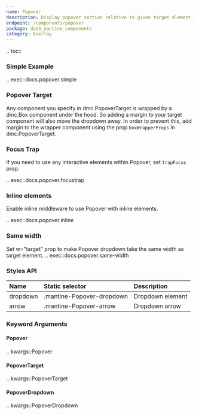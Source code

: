 ```yaml
---
name: Popover
description: Display popover section relative to given target element.
endpoint: /components/popover
package: dash_mantine_components
category: Overlay
---
```


.. toc::

### Simple Example

.. exec::docs.popover.simple

### Popover Target

Any component you specify in dmc.PopoverTarget is wrapped by a dmc.Box component under the hood. So adding a margin
to your target component will also move the dropdown away. In order to prevent this, add margin to the wrapper component
using the prop `boxWrapperProps` in dmc.PopoverTarget.

### Focus Trap

If you need to use any interactive elements within Popover, set `trapFocus` prop:

.. exec::docs.popover.focustrap

### Inline elements

Enable inline middleware to use Popover with inline elements.

.. exec::docs.popover.inline

### Same width

Set w="target" prop to make Popover dropdown take the same width as target element.
.. exec::docs.popover.same-width

### Styles API

| Name     | Static selector           | Description      |
|:---------|:--------------------------|:-----------------|
| dropdown | .mantine-Popover-dropdown | Dropdown element |
| arrow    | .mantine-Popover-arrow    | Dropdown arrow   |

### Keyword Arguments

#### Popover

.. kwargs::Popover

#### PopoverTarget

.. kwargs::PopoverTarget

#### PopoverDropdown

.. kwargs::PopoverDropdown
